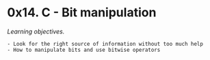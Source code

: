 # 0x14. C - Bit manipulation  

*Learning objectives.*  

```
- Look for the right source of information without too much help  
- How to manipulate bits and use bitwise operators  
```
